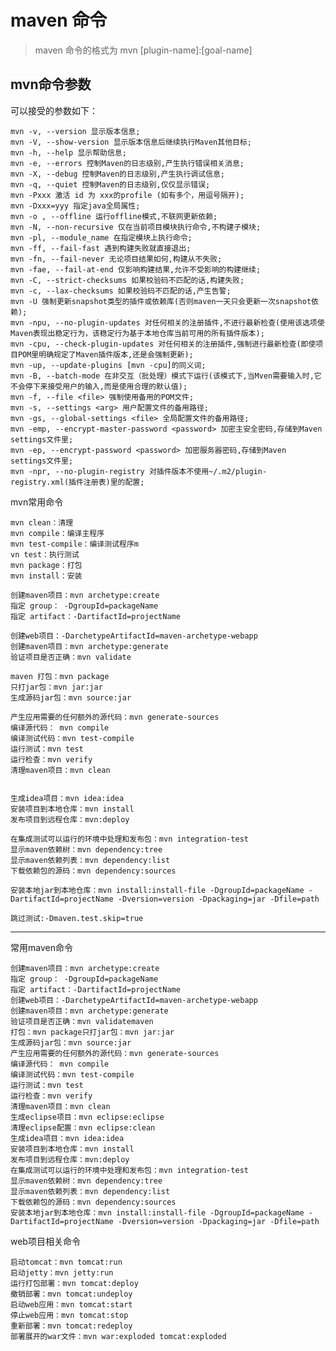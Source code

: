 # maven 命令
> maven 命令的格式为 mvn [plugin-name]:[goal-name]

## mvn命令参数

可以接受的参数如下：

    mvn -v, --version 显示版本信息;
    mvn -V, --show-version 显示版本信息后继续执行Maven其他目标;
    mvn -h, --help 显示帮助信息;
    mvn -e, --errors 控制Maven的日志级别,产生执行错误相关消息;
    mvn -X, --debug 控制Maven的日志级别,产生执行调试信息;
    mvn -q, --quiet 控制Maven的日志级别,仅仅显示错误;
    mvn -Pxxx 激活 id 为 xxx的profile (如有多个，用逗号隔开);
    mvn -Dxxx=yyy 指定java全局属性;
    mvn -o , --offline 运行offline模式,不联网更新依赖;
    mvn -N, --non-recursive 仅在当前项目模块执行命令,不构建子模块;
    mvn -pl, --module_name 在指定模块上执行命令;
    mvn -ff, --fail-fast 遇到构建失败就直接退出;
    mvn -fn, --fail-never 无论项目结果如何,构建从不失败;
    mvn -fae, --fail-at-end 仅影响构建结果,允许不受影响的构建继续;
    mvn -C, --strict-checksums 如果校验码不匹配的话,构建失败;
    mvn -c, --lax-checksums 如果校验码不匹配的话,产生告警;
    mvn -U 强制更新snapshot类型的插件或依赖库(否则maven一天只会更新一次snapshot依赖);
    mvn -npu, --no-plugin-updates 对任何相关的注册插件,不进行最新检查(使用该选项使Maven表现出稳定行为，该稳定行为基于本地仓库当前可用的所有插件版本);
    mvn -cpu, --check-plugin-updates 对任何相关的注册插件,强制进行最新检查(即使项目POM里明确规定了Maven插件版本,还是会强制更新);
    mvn -up, --update-plugins [mvn -cpu]的同义词;
    mvn -B, --batch-mode 在非交互（批处理）模式下运行(该模式下,当Mven需要输入时,它不会停下来接受用户的输入,而是使用合理的默认值);
    mvn -f, --file <file> 强制使用备用的POM文件;
    mvn -s, --settings <arg> 用户配置文件的备用路径;
    mvn -gs, --global-settings <file> 全局配置文件的备用路径;
    mvn -emp, --encrypt-master-password <password> 加密主安全密码,存储到Maven settings文件里;
    mvn -ep, --encrypt-password <password> 加密服务器密码,存储到Maven settings文件里;
    mvn -npr, --no-plugin-registry 对插件版本不使用~/.m2/plugin-registry.xml(插件注册表)里的配置;

mvn常用命令

    mvn clean：清理
    mvn compile：编译主程序
    mvn test-compile：编译测试程序m
    vn test：执行测试
    mvn package：打包
    mvn install：安装

    创建maven项目：mvn archetype:create
    指定 group： -DgroupId=packageName
    指定 artifact：-DartifactId=projectName

    创建web项目：-DarchetypeArtifactId=maven-archetype-webapp
    创建maven项目：mvn archetype:generate
    验证项目是否正确：mvn validate

    maven 打包：mvn package
    只打jar包：mvn jar:jar
    生成源码jar包：mvn source:jar

    产生应用需要的任何额外的源代码：mvn generate-sources
    编译源代码： mvn compile
    编译测试代码：mvn test-compile
    运行测试：mvn test
    运行检查：mvn verify
    清理maven项目：mvn clean


    生成idea项目：mvn idea:idea
    安装项目到本地仓库：mvn install
    发布项目到远程仓库：mvn:deploy

    在集成测试可以运行的环境中处理和发布包：mvn integration-test
    显示maven依赖树：mvn dependency:tree
    显示maven依赖列表：mvn dependency:list
    下载依赖包的源码：mvn dependency:sources

    安装本地jar到本地仓库：mvn install:install-file -DgroupId=packageName -DartifactId=projectName -Dversion=version -Dpackaging=jar -Dfile=path

    跳过测试:-Dmaven.test.skip=true






-- --  --- - - -  -


常用maven命令

    创建maven项目：mvn archetype:create 
    指定 group： -DgroupId=packageName
    指定 artifact：-DartifactId=projectName
    创建web项目：-DarchetypeArtifactId=maven-archetype-webapp
    创建maven项目：mvn archetype:generate
    验证项目是否正确：mvn validatemaven 
    打包：mvn package只打jar包：mvn jar:jar
    生成源码jar包：mvn source:jar
    产生应用需要的任何额外的源代码：mvn generate-sources
    编译源代码： mvn compile
    编译测试代码：mvn test-compile
    运行测试：mvn test
    运行检查：mvn verify
    清理maven项目：mvn clean
    生成eclipse项目：mvn eclipse:eclipse
    清理eclipse配置：mvn eclipse:clean
    生成idea项目：mvn idea:idea
    安装项目到本地仓库：mvn install
    发布项目到远程仓库：mvn:deploy
    在集成测试可以运行的环境中处理和发布包：mvn integration-test
    显示maven依赖树：mvn dependency:tree
    显示maven依赖列表：mvn dependency:list
    下载依赖包的源码：mvn dependency:sources
    安装本地jar到本地仓库：mvn install:install-file -DgroupId=packageName -DartifactId=projectName -Dversion=version -Dpackaging=jar -Dfile=path

web项目相关命令

    启动tomcat：mvn tomcat:run
    启动jetty：mvn jetty:run
    运行打包部署：mvn tomcat:deploy
    撤销部署：mvn tomcat:undeploy
    启动web应用：mvn tomcat:start
    停止web应用：mvn tomcat:stop
    重新部署：mvn tomcat:redeploy
    部署展开的war文件：mvn war:exploded tomcat:exploded
    





